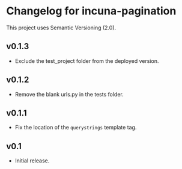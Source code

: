 # Changelog for incuna-pagination

This project uses Semantic Versioning (2.0).

## v0.1.3

- Exclude the test_project folder from the deployed version.

## v0.1.2

- Remove the blank urls.py in the tests folder.

## v0.1.1

- Fix the location of the `querystrings` template tag.

## v0.1

- Initial release.

